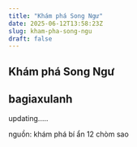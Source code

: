 ```yaml
---
title: "Khám phá Song Ngư"
date: 2025-06-12T13:58:23Z
slug: kham-pha-song-ngu
draft: false
---
```


## Khám phá Song Ngư

## bagiaxulanh

updating.....
 
nguồn: khám phá bí ẩn 12 chòm sao